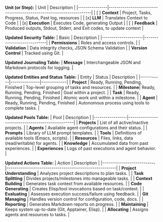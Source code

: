 <!-- ---
!-- title: 2024-12-28 17:39:13
!-- author: Yusuke Watanabe
!-- date: /home/ywatanabe/.emacs.d/lisp/llemacs/docs/dev/blueprint.md
!-- --- -->

<!-- 1. REPL cycle
 !--    **Read**
 !--    - Takes input from user/system
 !--    - Parses into internal representation
 !-- 
 !--    **Evaluate**
 !--    - Processes the parsed input 
 !--    - Executes computations/logic
 !-- 
 !--    **Print**
 !--    - Shows results
 !--    - Formats output
 !-- 
 !--    **Loop**
 !--    - Returns to Read step
 !--    - Maintains state between iterations
 !-- 2. Model-View-Controller (MVC)
 !--    - Context = Model
 !--    - LLM = Controller
 !--    - Execution/Feedback = View
 !-- 
 !-- 3. Unix Philosophy
 !--    - Small, focused components
 !--    - Input/Output streams
 !--    - Composability
 !-- 
 !-- 4. CI/CD Pipeline structure
 !--    - Context = Environment setup
 !--    - LLM = Build
 !--    - Execution = Deploy
 !--    - Feedback = Monitor -->

**Unit (or Step):**
| Unit          | Description                                                         |
|---------------|---------------------------------------------------------------------|
| [ ] **Context**   | Project, Tasks, Progress, Status, Past log, resources               |
| [x] **LLM**       | Translates Context to Code                                          |
| [x] **Execution** | Executes Code, generating Output                                    |
| [ ] **Feedback**  | Produced outputs, Stdout, Stderr, and Exit codes, to update context |

**Updated Security Table:**
| Basic               | Description                |
|---------------------|----------------------------|
| **Permissions**     | Roles and access controls. |
| **Validation**      | Data integrity checks, JSON Schema Validation    |
| **Version Control** | Tracked using Git.         |

**Updated Journaling Table:**
| **Message** | Interchangeable JSON and Markdown protocols for logging. |

**Updated Entities and Status Table:**
| Entity    | Status        | Description |
|-----------|---------------|-------------|
| **Project** | Ready, Running, Pending, Finished | Top-level grouping of tasks and resources. |
| **Milestone**| Ready, Running, Pending, Finished | Goal within a project. |
| **Task**    | Ready, Running, Pending, Finished | Atomic work unit within a milestone. |
| **Agent**   | Ready, Running, Pending, Finished | Autonomous process using tools to complete tasks. |

**Updated Pools Table:**
| Pool            | Description                                      |
|-----------------|--------------------------------------------------|
| **Projects**    | List of all active/inactive projects.            |
| **Agents**      | Available agent configurations and their status. |
| **Prompts**     | Library of LLM prompt templates.                 |
| **Tools**       | Definitions of available tools (Emacs, scripts). |
| **Resources**   | Files, links, data (read/writable) for agents.   |
| **Knowledge**   | Accumulated data from past experiences.          |
| **Experiences** | Logs of past executions and agent behavior.      |

**Updated Actions Table:**
| Action                    | Description                                            |
|---------------------------|--------------------------------------------------------|
| **Project Understanding** | Analyzes project descriptions to plan tasks.           |
| **Task Splitting**        | Divides projects/milestones into manageable tasks.     |
| **Context Building**      | Generates task context from available resources.       |
| **Code Generating**       | Creates Elisp/tool invocations based on task/context.  |
| **Evaluating**            | Assesses execution success/failure using feedback.     |
| **Git Managing**          | Handles version control for configuration, code, docs. |
| **Reporting**             | Generates Markdown reports on progress.                |
| **Maintaining**           | Keeps system up-to-date (Git, Apptainer, Elisp).       |
| **Allocating**            | Assigns agents and resources to tasks.                 |